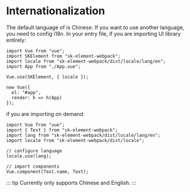 # Internationalization

The default language of is Chinese. If you want to use another language, you need to config i18n. In your entry file, if you are importing UI library entirely:

```js{3,6}
import Vue from "vue";
import SKElement from "sk-element-webpack";
import locale from "sk-element-webpack/dist/locale/lang/en";
import App from "./App.vue";

Vue.use(SKElement, { locale });

new Vue({
  el: "#app",
  render: h => h(App)
});
```

if you are importing on demand:

```js{3,4,7}
import Vue from "vue";
import { Text } from "sk-element-webpack";
import lang from "sk-element-webpack/dist/locale/lang/en";
import locale from "sk-element-webpack/dist/locale";

// configure language
locale.use(lang);

// import components
Vue.component(Text.name, Text);
```

::: tip
Currently only supports Chinese and English.
:::
